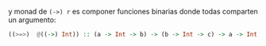 y monad de `(->) r` es componer funciones binarias donde todas comparten un argumento:

```hs
((>=>)  @((->) Int)) :: (a -> Int -> b) -> (b -> Int -> c) -> a -> Int -> c
```

